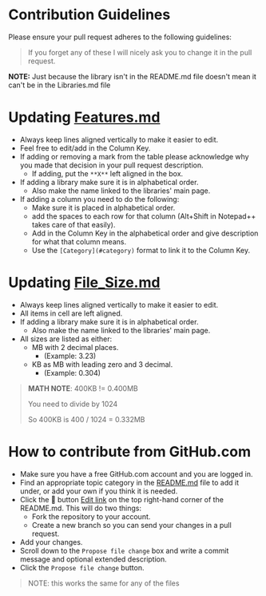 # Contribution Guidelines

Please ensure your pull request adheres to the following guidelines:

> If you forget any of these I will nicely ask you to change it in the pull request.

**NOTE:** Just because the library isn't in the README.md file doesn't mean it can't be in the Libraries.md file

# Updating [Features.md](https://github.com/sjfricke/awesome-webgl/blob/master/Libraries/Features.md)

- Always keep lines aligned vertically to make it easier to edit.
- Feel free to edit/add in the Column Key.
- If adding or removing a mark from the table please acknowledge why you made that decision in your pull request description.
  - If adding, put the `**X**` left aligned in the box.
- If adding a library make sure it is in alphabetical order.
  - Also make the name linked to the libraries' main page.
- If adding a column you need to do the following:
  - Make sure it is placed in alphabetical order.
  - add the spaces to each row for that column (Alt+Shift in Notepad++ takes care of that easily).
  - Add in the Column Key in the alphabetical order and give description for what that column means.
  - Use the `[Category](#category)` format to link it to the Column Key.

# Updating [File_Size.md](https://github.com/sjfricke/awesome-webgl/blob/master/Libraries/File_Size.md)

- Always keep lines aligned vertically to make it easier to edit.
- All items in cell are left aligned.
- If adding a library make sure it is in alphabetical order.
  - Also make the name linked to the libraries' main page.
- All sizes are listed as either:
  - MB with 2 decimal places.
	- (Example: 3.23)
  - KB as MB with leading zero and 3 decimal.
	- (Example: 0.304)

> **MATH NOTE**: 400KB != 0.400MB
>
> You need to divide by 1024
>
> So 400KB is 400 / 1024 = 0.332MB

# How to contribute from GitHub.com

- Make sure you have a free GitHub.com account and you are logged in.
- Find an appropriate topic category in the [README.md](https://github.com/sjfricke/awesome-webgl/blob/master/README.md) file to add it under, or add your own if you think it is needed.
- Click the :pencil: button [Edit link](https://github.com/sjfricke/awesome-webgl/edit/master/README.md) on the top right-hand corner of the README.md. This will do two things:
  - Fork the repository to your account.
  - Create a new branch so you can send your changes in a pull request.
- Add your changes.
- Scroll down to the `Propose file change` box and write a commit message and optional extended description.
- Click the `Propose file change` button.

> NOTE: this works the same for any of the files
